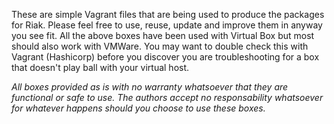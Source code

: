 These are simple Vagrant files that are being used to produce the packages for Riak. Please feel free to use, reuse, update and improve them in anyway you see fit.
All the above boxes have been used with Virtual Box but most should also work with VMWare. You may want to double check this with Vagrant (Hashicorp) before you discover you are troubleshooting for a box that doesn't play ball with your virtual host.

*All boxes provided as is with no warranty whatsoever that they are functional or safe to use. The authors accept no responsability whatsoever for whatever happens should you choose to use these boxes.*
